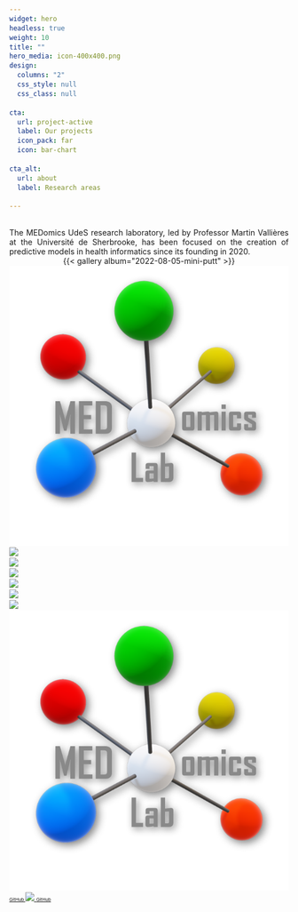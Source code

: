 ```yaml
---
widget: hero
headless: true
weight: 10
title: ""
hero_media: icon-400x400.png
design:
  columns: "2"
  css_style: null
  css_class: null

cta:
  url: project-active
  label: Our projects
  icon_pack: far
  icon: bar-chart

cta_alt:
  url: about
  label: Research areas

---
```

<br>
<div style="text-align: justify;">
The MEDomics UdeS research laboratory, led by Professor Martin Vallières at the Université de Sherbrooke, has been 
focused on the creation of predictive models in health informatics since its founding in 2020.
</div>
<script src="https://kit.fontawesome.com/d1c402c681.js" crossorigin="anonymous"></script>

  <div style="text-align: center;">
    {{< gallery album="2022-08-05-mini-putt" >}}
  </div>

  <div class="image">
    <img src="medomicslab.png">
  </div>

  <div class="image">
    <img src="mini-putt-1.png">
  </div>

  <div class="image">
    <img src="2022-08-05-mini-putt/mini-putt-1.png">
  </div>

  <div class="image">
    <img src="albums/2022-08-05-mini-putt/mini-putt-1.png">
  </div>

  <div class="image">
    <img src="/media/albums/2022-08-05-mini-putt/mini-putt-1.png">
  </div>

  <div class="image">
    <img src="/media/albums/2022-08-05-mini-putt/medomicslab.png">
  </div>
  
  <div class="image">
    <img src="/media/medomicslab.png">
  </div>

  <img src="medomicslab.png"> 
  
<div style="text-align: left; white-space: nowrap;">
  <a class="fa-brands fa-square-github fa-2x" href="https://github.com/MEDomics-UdeS" target="_blank" rel="noopener noreferrer">
    <small><small><small> GitHub </small></small></small> 
  </a>
  <a class="medomicslab" href="https://github.com/MEDomics-UdeS" target="_blank" rel="noopener noreferrer">
    <img src="../medomicslab.png">
    <small><small><small> GitHub </small></small></small>
  </a>
  
</div>
<br>
